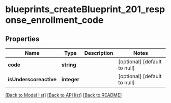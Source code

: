 # blueprints_createBlueprint_201_response_enrollment_code

## Properties
Name | Type | Description | Notes
------------ | ------------- | ------------- | -------------
**code** | **string** |  | [optional] [default to null]
**isUnderscoreactive** | **integer** |  | [optional] [default to null]

[[Back to Model list]](../README.md#documentation-for-models) [[Back to API list]](../README.md#documentation-for-api-endpoints) [[Back to README]](../README.md)


